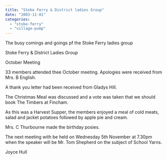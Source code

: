 ```yaml
---
title: "Stoke Ferry & District ladies Group"
date: "2003-11-01"
categories: 
  - "stoke-ferry"
  - "village-pump"
---
```


The busy comings and goings pf the Stoke Ferry ladies group

Stoke Ferry & District Ladies Group

October Meeting

33 members attended thee October meeting. Apologies were received from Mrs. B English.

A thank you letter had been received from Gladys Hill.

The Christmas Meal was discussed and a vote was taken that we should book The Timbers at Fincham.

As this was a Harvest Supper, the members enjoyed a meal of cold meats, salad and jacket potatoes followed by apple pie and cream.

Mrs. C Thurbourne made the birthday posies.

The next meeting with be held on Wednesday 5th November at 7.30pm when the speaker will be Mr. Tom Shepherd on the subject of School Yarns.

Joyce Hull
